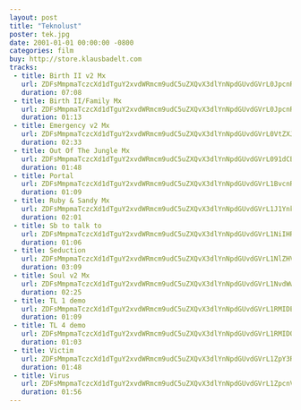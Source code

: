 ```yaml
---
layout: post
title: "Teknolust"
poster: tek.jpg
date: 2001-01-01 00:00:00 -0800
categories: film
buy: http://store.klausbadelt.com
tracks:
 - title: Birth II v2 Mx
   url: ZDFsMmpmaTczcXd1dTguY2xvdWRmcm9udC5uZXQvX3dlYnNpdGUvdGVrL0JpcnRoIElJIHYyIE14Lm1wMw==
   duration: 07:08
 - title: Birth II/Family Mx
   url: ZDFsMmpmaTczcXd1dTguY2xvdWRmcm9udC5uZXQvX3dlYnNpdGUvdGVrL0JpcnRoIElJX0ZhbWlseSBNeC5tcDM=
   duration: 01:13
 - title: Emergency v2 Mx
   url: ZDFsMmpmaTczcXd1dTguY2xvdWRmcm9udC5uZXQvX3dlYnNpdGUvdGVrL0VtZXJnZW5jeSB2MiBNeC5tcDM=
   duration: 02:33
 - title: Out Of The Jungle Mx
   url: ZDFsMmpmaTczcXd1dTguY2xvdWRmcm9udC5uZXQvX3dlYnNpdGUvdGVrL091dCBPZiBUaGUgSnVuZ2xlIE14Lm1wMw==
   duration: 01:48
 - title: Portal
   url: ZDFsMmpmaTczcXd1dTguY2xvdWRmcm9udC5uZXQvX3dlYnNpdGUvdGVrL1BvcnRhbC5tcDM=
   duration: 01:09
 - title: Ruby & Sandy Mx
   url: ZDFsMmpmaTczcXd1dTguY2xvdWRmcm9udC5uZXQvX3dlYnNpdGUvdGVrL1J1YnkgJiBTYW5keSBNeC5tcDM=
   duration: 02:01
 - title: Sb to talk to
   url: ZDFsMmpmaTczcXd1dTguY2xvdWRmcm9udC5uZXQvX3dlYnNpdGUvdGVrL1NiIHRvIHRhbGsgdG8ubXAz
   duration: 01:06
 - title: Seduction
   url: ZDFsMmpmaTczcXd1dTguY2xvdWRmcm9udC5uZXQvX3dlYnNpdGUvdGVrL1NlZHVjdGlvbi5tcDM=
   duration: 03:09
 - title: Soul v2 Mx
   url: ZDFsMmpmaTczcXd1dTguY2xvdWRmcm9udC5uZXQvX3dlYnNpdGUvdGVrL1NvdWwgdjIgTXgubXAz
   duration: 02:25
 - title: TL 1 demo
   url: ZDFsMmpmaTczcXd1dTguY2xvdWRmcm9udC5uZXQvX3dlYnNpdGUvdGVrL1RMIDEgZGVtby5tcDM=
   duration: 01:09
 - title: TL 4 demo
   url: ZDFsMmpmaTczcXd1dTguY2xvdWRmcm9udC5uZXQvX3dlYnNpdGUvdGVrL1RMIDQgZGVtby5tcDM=
   duration: 01:03
 - title: Victim
   url: ZDFsMmpmaTczcXd1dTguY2xvdWRmcm9udC5uZXQvX3dlYnNpdGUvdGVrL1ZpY3RpbS5tcDM=
   duration: 01:48
 - title: Virus
   url: ZDFsMmpmaTczcXd1dTguY2xvdWRmcm9udC5uZXQvX3dlYnNpdGUvdGVrL1ZpcnVzLm1wMw==
   duration: 01:56
---
```

